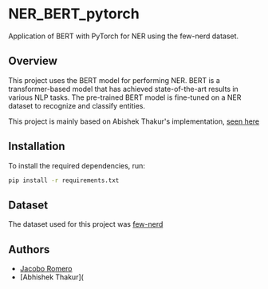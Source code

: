 # NER_BERT_pytorch
Application of BERT with PyTorch for NER using the few-nerd dataset.

## Overview

This project uses the BERT model for performing NER. BERT is a transformer-based model that has achieved state-of-the-art results in various NLP tasks. The pre-trained BERT model is fine-tuned on a NER dataset to recognize and classify entities.

This project is mainly based on Abishek Thakur's implementation, [seen here](https://github.com/abhishekkrthakur/bert-entity-extraction/tree/master)

## Installation

To install the required dependencies, run:

```bash
pip install -r requirements.txt
```

## Dataset

The dataset used for this project was [few-nerd](https://huggingface.co/datasets/DFKI-SLT/few-nerd)

## Authors
* [Jacobo Romero](https://github.com/jacoboromerodiaz/jacoboromerodiaz)
* [Abhishek Thakur](

